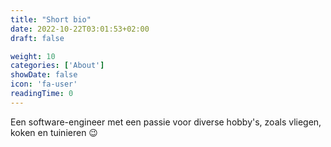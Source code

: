 ```yaml
---
title: "Short bio"
date: 2022-10-22T03:01:53+02:00
draft: false

weight: 10
categories: ['About']
showDate: false
icon: 'fa-user'
readingTime: 0
---
```

Een software-engineer met een passie voor diverse hobby's, zoals vliegen, koken en tuinieren 😉
